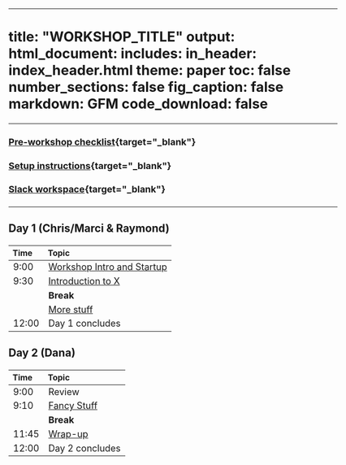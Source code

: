 
---
title: "WORKSHOP_TITLE"
output:
        html_document:
            includes:
                in_header: index_header.html
            theme: paper
            toc: false
            number_sections: false
            fig_caption: false
            markdown: GFM
            code_download: false
---

<style type="text/css">

body, td {
   font-size: 18px;
}
</style>

---

#### [Pre-workshop checklist](workshop_setup/preworkshop_checklist.html){target="_blank"}

#### [Setup instructions](workshop_setup/setup_instructions.html){target="_blank"}

#### [Slack workspace](https://umbioinfcoreworkshops.slack.com){target="_blank"}

---


### Day 1 (Chris/Marci & Raymond)
| Time | Topic |
| :---  | :----------------------------------------------------------- |
|  9:00 | [Workshop Intro and Startup](workshop-intro.html) |
|  9:30 | [Introduction to X](introduction.html)
|       | **Break** |
|       | [More stuff](more-stuff.html) |
|  12:00 | Day 1 concludes |

### Day 2 (Dana)
| Time | Topic |
| :-----  | :------------------------------------ |
|  9:00 | Review |
|  9:10 | [Fancy Stuff](fancy-stuff.html) |
|       | **Break** |
| 11:45 | [Wrap-up](workshop-wrap-up.html) |
| 12:00 | Day 2 concludes |
